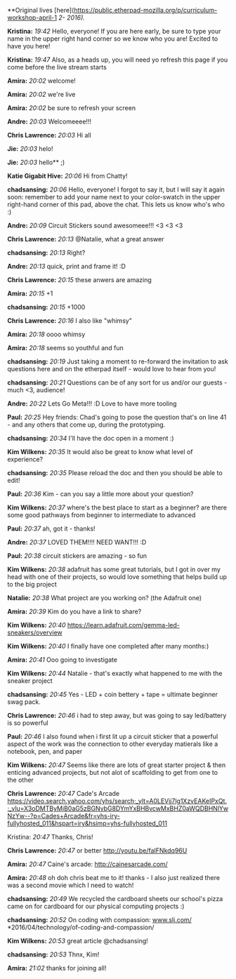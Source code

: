 **Original lives [here](https://public.etherpad-mozilla.org/p/curriculum-workshop-april-1 *2- *2016).**

**Kristina:** *19:42* Hello, everyone! If you are here early, be sure to type your name in the upper right hand corner so we know who you are! Excited to have you here!

**Kristina:** *19:47* Also, as a heads up, you will need yo refresh this page if you come before the live stream starts

**Amira:** *20:02* welcome!

**Amira:** *20:02* we're live

**Amira:** *20:02* be sure to refresh your screen

**Andre:** *20:03* Welcomeeee!!!

**Chris Lawrence:** *20:03* Hi all

**Jie:** *20:03* helo!

**Jie:** *20:03* hello** ;)

**Katie Gigabit Hive:** *20:06* Hi from Chatty!

**chadsansing:** *20:06* Hello, everyone! I forgot to say it, but I will say it again soon: remember to add your name next to your color-swatch in the upper right-hand corner of this pad, above the chat. This lets us know who's who :)

**Andre:** *20:09* Circuit Stickers sound awesomeee!!! <3 <3 <3

**Chris Lawrence:** *20:13* @Natalie, what a great answer

**chadsansing:** *20:13* Right?

**Andre:** *20:13* quick, print and frame it! :D

**Chris Lawrence:** *20:15* these anwers are amazing

**Amira:** *20:15* +1

**chadsansing:** *20:15* +1000

**Chris Lawrence:** *20:16* I also like "whimsy"

**Amira:** *20:18* oooo whimsy

**Amira:** *20:18* seems so youthful and fun

**chadsansing:** *20:19* Just taking a moment to re-forward the invitation to ask questions here and on the etherpad itself - would love to hear from you!

**chadsansing:** *20:21* Questions can be of any sort for us and/or our guests - much <3, audience!

**Andre:** *20:22* Lets Go Meta!!! :D Love to have more tooling

**Paul:** *20:25* Hey friends: Chad's going to pose the question that's on line 41 - and any others that come up, during the prototyping.

**chadsansing:** *20:34* I'll have the doc open in a moment :)

**Kim Wilkens:** *20:35* It would also be great to know what level of experience?

**chadsansing:** *20:35* Please reload the doc and then you should be able to edit!

**Paul:** *20:36* Kim - can you say a little more about your question?

**Kim Wilkens:** *20:37* where's the best place to start as a beginner? are there some good pathways from beginner to intermediate to advanced

**Paul:** *20:37* ah, got it - thanks!

**Andre:** *20:37* LOVED THEM!!!! NEED WANT!!! :D

**Paul:** *20:38* circuit stickers are amazing - so fun

**Kim Wilkens:** *20:38* adafruit has some great tutorials, but I got in over my head with one of their projects, so would love something that helps build up to the big project

**Natalie:** *20:38* What project are you working on? (the Adafruit one)

**Amira:** *20:39* Kim do you have a link to share?

**Kim Wilkens:** *20:40* https://learn.adafruit.com/gemma-led-sneakers/overview

**Kim Wilkens:** *20:40* I finally have one completed after many months:)

**Amira:** *20:41* Ooo going to investigate

**Kim Wilkens:** *20:44* Natalie - that's exactly what happened to me with the sneaker project

**chadsansing:** *20:45* Yes - LED + coin bettery + tape = ultimate beginner swag pack.

**Chris Lawrence:** *20:46* i had to step away, but was going to say led/battery is so powerful

**Paul:** *20:46* I also found when i first lit up a circuit sticker that a powerful aspect of the work was the connection to other everyday matierals like a notebook, pen, and paper

**Kim Wilkens:** *20:47* Seems like there are lots of great starter project & then enticing advanced projects, but not alot of scaffolding to get from one to the other

**Chris Lawrence:** *20:47* Cade's Arcade https://video.search.yahoo.com/yhs/search;_ylt=A0LEVjj7lg1XzvEAKeIPxQt.;_ylu=X3oDMTByMjB0aG5zBGNvbG8DYmYxBHBvcwMxBHZ0aWQDBHNlYwNzYw--?p=Cades+Arcade&fr=yhs-iry-fullyhosted_011&hspart=iry&hsimp=yhs-fullyhosted_011

Kristina: *20:47* Thanks, Chris!

**Chris Lawrence:** *20:47* or better http://youtu.be/faIFNkdq96U

**Amira:** *20:47* Caine's arcade: http://cainesarcade.com/

**Amira:** *20:48* oh doh chris beat me to it! thanks - I also just realized there was a second movie which I need to watch!

**chadsansing:** *20:49* We recycled the cardboard sheets our school's pizza came on for cardboard for our physical computing projects :)

**chadsansing:** *20:52* On coding with compassion: www.slj.com/ *2016/04/technology/of-coding-and-compassion/

**Kim Wilkens:** *20:53* great article @chadsansing!

**chadsansing:** *20:53* Thnx, Kim!

**Amira:** *21:02* thanks for joining all!